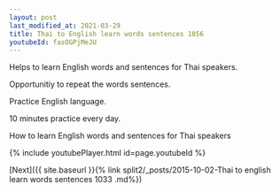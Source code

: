 ```yaml
---
layout: post
last_modified_at: 2021-03-29
title: Thai to English learn words sentences 1056 
youtubeId: fasOGPjMeJU
---
```

 
 
Helps to learn English words and sentences for Thai speakers.

Opportunitiy to repeat the words sentences. 

Practice English language. 
 
10 minutes practice every day. 
 
How to learn English words and sentences for Thai speakers 
 
{% include youtubePlayer.html id=page.youtubeId %}
 
 
[Next]({{ site.baseurl }}{% link  split2/_posts/2015-10-02-Thai to english learn words sentences 1033 .md%})
 
